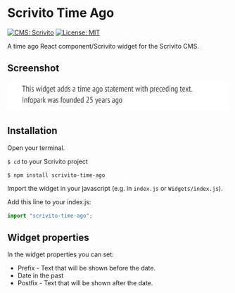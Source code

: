 # Scrivito Time Ago
[![CMS: Scrivito](https://img.shields.io/badge/CMS-Scrivito-brightgreen.svg)](https://scrivito.com) [![License: MIT](https://img.shields.io/badge/License-MIT-blue.svg)](https://opensource.org/licenses/MIT)

A time ago React component/Scrivito widget for the Scrivito CMS.

## Screenshot

![Screenshot](https://raw.githubusercontent.com/mdwp/scrivito-time-ago/master/time-ago-screenshot.png)

## Installation

Open your terminal.

`$ cd` to your Scrivito project

```shell
$ npm install scrivito-time-ago
```

Import the widget in your javascript (e.g. in `index.js` or `Widgets/index.js`).

Add this line to your index.js:

```js
import "scrivito-time-ago";
```

## Widget properties

In the widget properties you can set:
- Prefix - Text that will be shown before the date.
- Date in the past
- Postfix - Text that will be shown after the date.